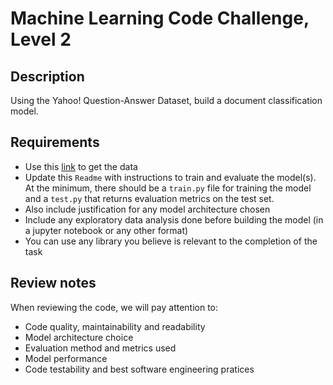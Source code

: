 # Machine Learning Code Challenge, Level 2

## Description
Using the Yahoo! Question-Answer Dataset, build a document classification model.


## Requirements

- Use this [link](https://drive.google.com/open?id=1BHICkntwHlD_KaaG2_0n6obV9fi_TqBv) to get the data
- Update this `Readme` with instructions to train and evaluate the model(s). At the minimum, there should be a `train.py` file for training the model and a `test.py` that returns evaluation metrics on the test set.
- Also include justification for any model architecture chosen
- Include any exploratory data analysis done before building the model (in a jupyter notebook or any other format)
- You can use any library you believe is relevant to the completion of the task

## Review notes

When reviewing the code, we will pay attention to:

- Code quality, maintainability and readability
- Model architecture choice
- Evaluation method and metrics used
- Model performance
- Code testability and best software engineering pratices
